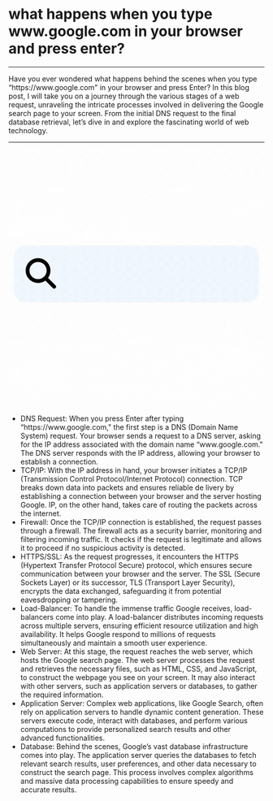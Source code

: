 <h1>
    what happens when you type www.google.com in your browser and press enter?
</h1>
<hr />
<article>
Have you ever wondered what happens behind the scenes when you type “https://www.google.com" in your browser and press Enter? In this blog post, I will take you on a journey through the various stages of a web request, unraveling the intricate processes involved in delivering the Google search page to your screen. From the initial DNS request to the final database retrieval, let’s dive in and explore the fascinating world of web technology.
</article>
<hr />
<img src="Master.gif" alt="what happens when you type www.google.com in your browser and press enter?" />
<ul>
    <li>
    DNS Request: When you press Enter after typing “https://www.google.com," the first step is a DNS (Domain Name System) request. Your browser sends a request to a DNS server, asking for the IP address associated with the domain name “www.google.com." The DNS server responds with the IP address, allowing your browser to establish a connection.
    </li>
    <li>
    TCP/IP: With the IP address in hand, your browser initiates a TCP/IP (Transmission Control Protocol/Internet Protocol) connection. TCP breaks down data into packets and ensures reliable de livery by establishing a connection between your browser and the server hosting Google. IP, on the other hand, takes care of routing the packets across the internet.
    </li>
    <li>
    Firewall: Once the TCP/IP connection is established, the request passes through a firewall. The firewall acts as a security barrier, monitoring and filtering incoming traffic. It checks if the request is legitimate and allows it to proceed if no suspicious activity is detected.
    </li>
    <li>
    HTTPS/SSL: As the request progresses, it encounters the HTTPS (Hypertext Transfer Protocol Secure) protocol, which ensures secure communication between your browser and the server. The SSL (Secure Sockets Layer) or its successor, TLS (Transport Layer Security), encrypts the data exchanged, safeguarding it from potential eavesdropping or tampering.
    </li>
    <li>
    Load-Balancer: To handle the immense traffic Google receives, load-balancers come into play. A load-balancer distributes incoming requests across multiple servers, ensuring efficient resource utilization and high availability. It helps Google respond to millions of requests simultaneously and maintain a smooth user experience.
    </li>
    <li>
    Web Server: At this stage, the request reaches the web server, which hosts the Google search page. The web server processes the request and retrieves the necessary files, such as HTML, CSS, and JavaScript, to construct the webpage you see on your screen. It may also interact with other servers, such as application servers or databases, to gather the required information.
    </li>
    <li>
    Application Server: Complex web applications, like Google Search, often rely on application servers to handle dynamic content generation. These servers execute code, interact with databases, and perform various computations to provide personalized search results and other advanced functionalities.
    </li>
    <li>
    Database: Behind the scenes, Google’s vast database infrastructure comes into play. The application server queries the databases to fetch relevant search results, user preferences, and other data necessary to construct the search page. This process involves complex algorithms and massive data processing capabilities to ensure speedy and accurate results.
    </li>
</ul>